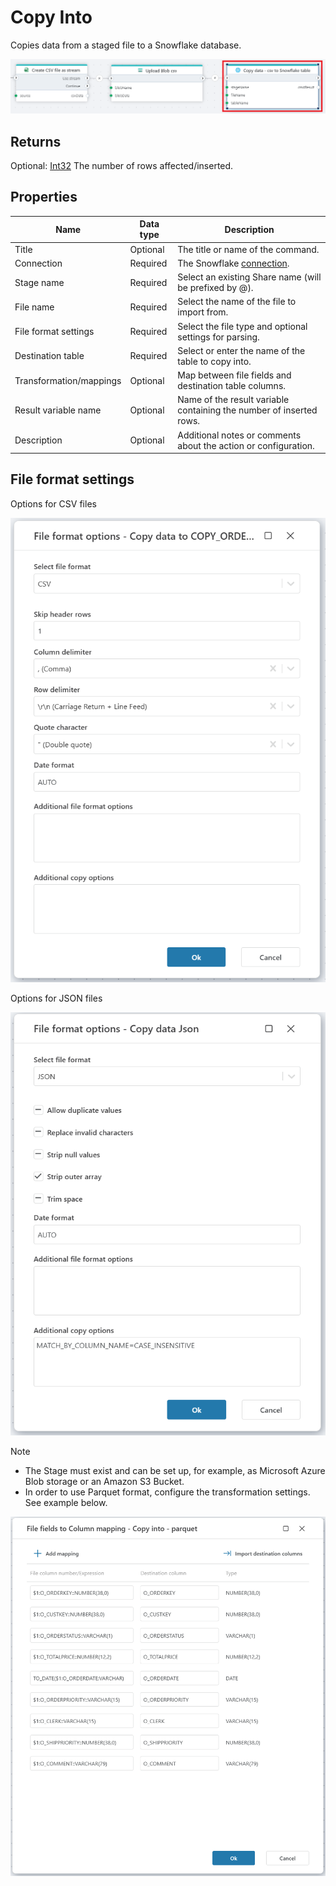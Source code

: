 # Copy Into

Copies data from a staged file to a Snowflake database.

![img](../../../../images/flow/snowflake-copy-data.png)

## Returns 

Optional: [Int32](https://learn.microsoft.com/en-us/dotnet/api/system.int32) The number of rows affected/inserted.

## Properties

| Name                      | Data type | Description                                                                                         |
|---------------------------|-----------|-----------------------------------------------------------------------------------------------------|
| Title                     | Optional  | The title or name of the command.                                                                   |
| Connection                | Required  | The Snowflake [connection](./connecting-to-snowflake.md).                                          |
| Stage name                | Required  | Select an existing Share name (will be prefixed by @).                                             |
| File name                 | Required  | Select the name of the file to import from.                                                        |
| File format settings      | Required  | Select the file type and optional settings for parsing.                                                |
| Destination table         | Required  | Select or enter the name of the table to copy into.                                                |
| Transformation/mappings   | Optional  | Map between file fields and destination table columns.      |
| Result variable name      | Optional  | Name of the result variable containing the number of inserted rows.                                 |
| Description               | Optional  | Additional notes or comments about the action or configuration.                                     |


## File format settings 

Options for CSV files

![img](../../../../images/flow/snowflake-copy-data2.png)

Options for JSON files

![img](../../../../images/flow/snowflake-copy-data3.png)


> [!NOTE]
>
>- The Stage must exist and can be set up, for example, as Microsoft Azure Blob storage or an Amazon S3 Bucket.
>- In order to use Parquet format, configure the transformation settings. See example below.


![img](../../../../images/flow/snowflake-copy-data1.png)

